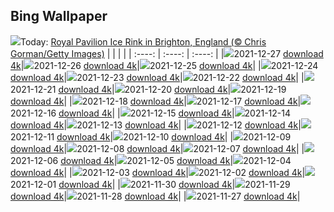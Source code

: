 ## Bing Wallpaper
![](./wallpaper/2021-12-27.jpg)Today: [Royal Pavilion Ice Rink in Brighton, England (© Chris Gorman/Getty Images)](./wallpaper/2021-12-27.jpg)
|      |      |      |
| :----: | :----: | :----: |
|![](./wallpaper/2021-12-27_sm.jpg)2021-12-27 [download 4k](./wallpaper/2021-12-27.jpg)|![](./wallpaper/2021-12-26_sm.jpg)2021-12-26 [download 4k](./wallpaper/2021-12-26.jpg)|![](./wallpaper/2021-12-25_sm.jpg)2021-12-25 [download 4k](./wallpaper/2021-12-25.jpg)|
|![](./wallpaper/2021-12-24_sm.jpg)2021-12-24 [download 4k](./wallpaper/2021-12-24.jpg)|![](./wallpaper/2021-12-23_sm.jpg)2021-12-23 [download 4k](./wallpaper/2021-12-23.jpg)|![](./wallpaper/2021-12-22_sm.jpg)2021-12-22 [download 4k](./wallpaper/2021-12-22.jpg)|
|![](./wallpaper/2021-12-21_sm.jpg)2021-12-21 [download 4k](./wallpaper/2021-12-21.jpg)|![](./wallpaper/2021-12-20_sm.jpg)2021-12-20 [download 4k](./wallpaper/2021-12-20.jpg)|![](./wallpaper/2021-12-19_sm.jpg)2021-12-19 [download 4k](./wallpaper/2021-12-19.jpg)|
|![](./wallpaper/2021-12-18_sm.jpg)2021-12-18 [download 4k](./wallpaper/2021-12-18.jpg)|![](./wallpaper/2021-12-17_sm.jpg)2021-12-17 [download 4k](./wallpaper/2021-12-17.jpg)|![](./wallpaper/2021-12-16_sm.jpg)2021-12-16 [download 4k](./wallpaper/2021-12-16.jpg)|
|![](./wallpaper/2021-12-15_sm.jpg)2021-12-15 [download 4k](./wallpaper/2021-12-15.jpg)|![](./wallpaper/2021-12-14_sm.jpg)2021-12-14 [download 4k](./wallpaper/2021-12-14.jpg)|![](./wallpaper/2021-12-13_sm.jpg)2021-12-13 [download 4k](./wallpaper/2021-12-13.jpg)|
|![](./wallpaper/2021-12-12_sm.jpg)2021-12-12 [download 4k](./wallpaper/2021-12-12.jpg)|![](./wallpaper/2021-12-11_sm.jpg)2021-12-11 [download 4k](./wallpaper/2021-12-11.jpg)|![](./wallpaper/2021-12-10_sm.jpg)2021-12-10 [download 4k](./wallpaper/2021-12-10.jpg)|
|![](./wallpaper/2021-12-09_sm.jpg)2021-12-09 [download 4k](./wallpaper/2021-12-09.jpg)|![](./wallpaper/2021-12-08_sm.jpg)2021-12-08 [download 4k](./wallpaper/2021-12-08.jpg)|![](./wallpaper/2021-12-07_sm.jpg)2021-12-07 [download 4k](./wallpaper/2021-12-07.jpg)|
|![](./wallpaper/2021-12-06_sm.jpg)2021-12-06 [download 4k](./wallpaper/2021-12-06.jpg)|![](./wallpaper/2021-12-05_sm.jpg)2021-12-05 [download 4k](./wallpaper/2021-12-05.jpg)|![](./wallpaper/2021-12-04_sm.jpg)2021-12-04 [download 4k](./wallpaper/2021-12-04.jpg)|
|![](./wallpaper/2021-12-03_sm.jpg)2021-12-03 [download 4k](./wallpaper/2021-12-03.jpg)|![](./wallpaper/2021-12-02_sm.jpg)2021-12-02 [download 4k](./wallpaper/2021-12-02.jpg)|![](./wallpaper/2021-12-01_sm.jpg)2021-12-01 [download 4k](./wallpaper/2021-12-01.jpg)|
|![](./wallpaper/2021-11-30_sm.jpg)2021-11-30 [download 4k](./wallpaper/2021-11-30.jpg)|![](./wallpaper/2021-11-29_sm.jpg)2021-11-29 [download 4k](./wallpaper/2021-11-29.jpg)|![](./wallpaper/2021-11-28_sm.jpg)2021-11-28 [download 4k](./wallpaper/2021-11-28.jpg)|
|![](./wallpaper/2021-11-27_sm.jpg)2021-11-27 [download 4k](./wallpaper/2021-11-27.jpg)|